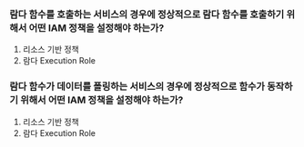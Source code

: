 ### 람다 함수를 호출하는 서비스의 경우에 정상적으로 람다 함수를 호출하기 위해서 어떤 IAM 정책을 설정해야 하는가?
1. 리소스 기반 정책
2. 람다 Execution Role

### 람다 함수가 데이터를 폴링하는 서비스의 경우에 정상적으로 함수가 동작하기 위해서 어떤 IAM 정책을 설정해야 하는가?
1. 리소스 기반 정책
2. 람다 Execution Role

